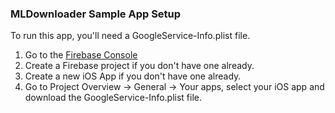 ### MLDownloader Sample App Setup

To run this app, you'll need a GoogleService-Info.plist file.

1. Go to the [Firebase Console](https://console.firebase.google.com/)
2. Create a Firebase project if you don't have one already.
3. Create a new iOS App if you don't have one already.
4. Go to Project Overview -> General -> Your apps, select your iOS app and download the GoogleService-Info.plist file.
